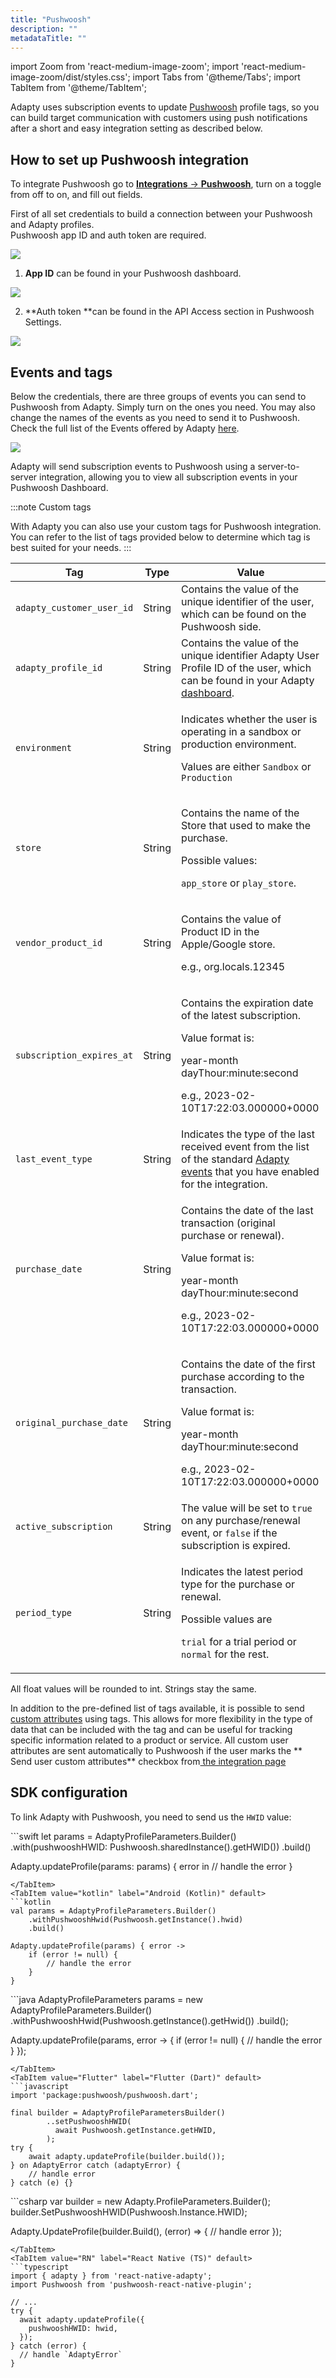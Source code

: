 ```yaml
---
title: "Pushwoosh"
description: ""
metadataTitle: ""
---
```


import Zoom from 'react-medium-image-zoom';
import 'react-medium-image-zoom/dist/styles.css';
import Tabs from '@theme/Tabs';
import TabItem from '@theme/TabItem'; 

Adapty uses subscription events to update [Pushwoosh](https://www.pushwoosh.com/) profile tags, so you can build target communication with customers using push notifications after a short and easy integration setting as described below. 

## How to set up Pushwoosh integration

To integrate Pushwoosh go to [**Integrations** -> **Pushwoosh**](https://app.adapty.io/integrations/pushwoosh), turn on a toggle from off to on, and fill out fields.

First of all set credentials to build a connection between your Pushwoosh and Adapty profiles.  
Pushwoosh app ID and auth token are required. 


<Zoom>
  <img src={require('./img/64e48a1-CleanShot_2023-08-18_at_11.13.212x.webp').default}
  style={{
    border: '1px solid #727272', /* border width and color */
    width: '700px', /* image width */
    display: 'block', /* for alignment */
    margin: '0 auto' /* center alignment */
  }}
/>
</Zoom>





1. **App ID** can be found in your Pushwoosh dashboard.


<Zoom>
  <img src={require('./img/ee27687-CleanShot_2023-08-18_at_14.37.442x.webp').default}
  style={{
    border: '1px solid #727272', /* border width and color */
    width: '700px', /* image width */
    display: 'block', /* for alignment */
    margin: '0 auto' /* center alignment */
  }}
/>
</Zoom>





2. **Auth token **can be found in the API Access section in Pushwoosh Settings.


<Zoom>
  <img src={require('./img/50e634b-CleanShot_2023-08-18_at_14.35.022x.webp').default}
  style={{
    border: '1px solid #727272', /* border width and color */
    width: '700px', /* image width */
    display: 'block', /* for alignment */
    margin: '0 auto' /* center alignment */
  }}
/>
</Zoom>





## Events and tags

Below the credentials, there are three groups of events you can send to Pushwoosh from Adapty. Simply turn on the ones you need. You may also change the names of the events as you need to send it to Pushwoosh. Check the full list of the Events offered by Adapty [here](events).


<Zoom>
  <img src={require('./img/392dc31-screencapture-app-adapty-io-integrations-pushwoosh-2023-08-22-13_31_07.webp').default}
  style={{
    border: '1px solid #727272', /* border width and color */
    width: '700px', /* image width */
    display: 'block', /* for alignment */
    margin: '0 auto' /* center alignment */
  }}
/>
</Zoom>





Adapty will send subscription events to Pushwoosh using a server-to-server integration, allowing you to view all subscription events in your Pushwoosh Dashboard.

:::note
Custom tags

With Adapty you can also use your custom tags for Pushwoosh integration.  You can refer to the list of tags provided below to determine which tag is best suited for your needs.
:::

| Tag | Type | Value |
|---|----|-----|
| `adapty_customer_user_id` | String | Contains the value of the unique identifier of the user, which can be found on the Pushwoosh side. |
| `adapty_profile_id` | String | Contains the value of the unique identifier Adapty User Profile ID of the user, which can be found in your Adapty [dashboard](profiles-crm). |
| `environment` | String | <p>Indicates whether the user is operating in a sandbox or production environment.</p><p></p><p>Values are either `Sandbox` or `Production`</p> |
| `store` | String | <p>Contains the name of the Store that used to make the purchase.</p><p></p><p>Possible values:</p><p>`app_store` or `play_store`.</p> |
| `vendor_product_id` | String | <p>Contains the value of Product ID in the Apple/Google store.</p><p></p><p>e.g., org.locals.12345</p> |
| `subscription_expires_at` | String | <p>Contains the expiration date of the latest subscription.</p><p></p><p>Value format is:</p><p>year-month dayThour:minute:second</p><p>e.g., 2023-02-10T17:22:03.000000+0000</p> |
| `last_event_type` | String | Indicates the type of the last received event from the list of the standard [Adapty events](events) that you have enabled for the integration. |
| `purchase_date` | String | <p>Contains the date of the last transaction (original purchase or renewal).</p><p></p><p>Value format is:</p><p>year-month dayThour:minute:second</p><p>e.g., 2023-02-10T17:22:03.000000+0000</p> |
| `original_purchase_date` | String | <p>Contains the date of the first purchase according to the transaction.</p><p></p><p>Value format is:</p><p>year-month dayThour:minute:second</p><p>e.g., 2023-02-10T17:22:03.000000+0000</p> |
| `active_subscription` | String | The value will be set to `true` on any purchase/renewal event, or `false` if the subscription is expired. |
| `period_type` | String | <p>Indicates the latest period type for the purchase or renewal.</p><p></p><p>Possible values are</p><p>`trial` for a trial period or `normal` for the rest.</p> |


All float values will be rounded to int. Strings stay the same. 

In addition to the pre-defined list of tags available, it is possible to send [custom attributes](segments#custom-attributes) using tags. This allows for more flexibility in the type of data that can be included with the tag and can be useful for tracking specific information related to a product or service. All custom user attributes are sent automatically to Pushwoosh if the user marks the ** Send user custom attributes** checkbox from[ the integration page](https://app.adapty.io/integrations/pushwoosh)

## SDK configuration

To link Adapty with Pushwoosh, you need to send us the `HWID` value:

<Tabs>
<TabItem value="Swift" label="iOS (Swift)" default>
```swift 
let params = AdaptyProfileParameters.Builder()
    .with(pushwooshHWID: Pushwoosh.sharedInstance().getHWID())
    .build()

Adapty.updateProfile(params: params) { error in
    // handle the error
}
```
</TabItem>
<TabItem value="kotlin" label="Android (Kotlin)" default>
```kotlin 
val params = AdaptyProfileParameters.Builder()
    .withPushwooshHwid(Pushwoosh.getInstance().hwid)
    .build()
  
Adapty.updateProfile(params) { error ->
    if (error != null) {
        // handle the error
    }
}
```
</TabItem>
<TabItem value="java" label="Java" default>
```java 
AdaptyProfileParameters params = new AdaptyProfileParameters.Builder()
    .withPushwooshHwid(Pushwoosh.getInstance().getHwid())
    .build();

Adapty.updateProfile(params, error -> {
    if (error != null) {
        // handle the error
    }
});
```
</TabItem>
<TabItem value="Flutter" label="Flutter (Dart)" default>
```javascript
import 'package:pushwoosh/pushwoosh.dart';

final builder = AdaptyProfileParametersBuilder()
        ..setPushwooshHWID(
          await Pushwoosh.getInstance.getHWID,
        );
try {
    await adapty.updateProfile(builder.build());
} on AdaptyError catch (adaptyError) {
    // handle error
} catch (e) {}
```
</TabItem>
<TabItem value="Unity" label="Unity (C#)" default>
```csharp 
var builder = new Adapty.ProfileParameters.Builder();
builder.SetPushwooshHWID(Pushwoosh.Instance.HWID);

Adapty.UpdateProfile(builder.Build(), (error) => {
    // handle error
});
```
</TabItem>
<TabItem value="RN" label="React Native (TS)" default>
```typescript 
import { adapty } from 'react-native-adapty';
import Pushwoosh from 'pushwoosh-react-native-plugin';

// ...
try {
  await adapty.updateProfile({
    pushwooshHWID: hwid,
  });
} catch (error) {
  // handle `AdaptyError`
}
```
</TabItem>
</Tabs>